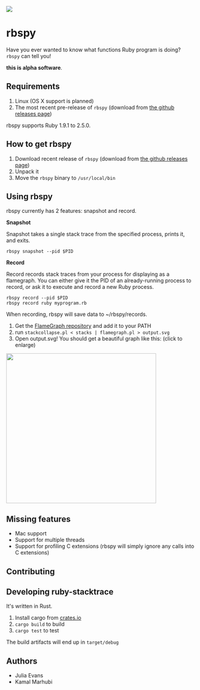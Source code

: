 <a href="https://travis-ci.org/jvns/ruby-stacktrace"><img src="https://travis-ci.org/jvns/ruby-stacktrace.svg"></a>

# rbspy

Have you ever wanted to know what functions Ruby program is doing? `rbspy` can tell you!

**this is alpha software**.

## Requirements

1. Linux (OS X support is planned)
2. The most recent pre-release of `rbspy` (download from [the github releases page](https://github.com/jvns/ruby-stacktrace/releases))

rbspy supports Ruby 1.9.1 to 2.5.0.

## How to get rbspy

1. Download recent release of `rbspy` (download from [the github releases page](https://github.com/jvns/ruby-stacktrace/releases))
2. Unpack it
3. Move the `rbspy` binary to `/usr/local/bin`

## Using rbspy

rbspy currently has 2 features: snapshot and record.

**Snapshot**

Snapshot takes a single stack trace from the specified process, prints it, and exits. 

```
rbspy snapshot --pid $PID
```

**Record**

Record records stack traces from your process for displaying as a flamegraph. You can either give it
the PID of an already-running process to record, or ask it to execute and record a new Ruby process.

```
rbspy record --pid $PID
rbspy record ruby myprogram.rb
```

When recording, rbspy will save data to ~/rbspy/records.


1. Get the [FlameGraph repository](https://github.com/brendangregg/FlameGraph) and add it to your PATH
1. run `stackcollapse.pl < stacks | flamegraph.pl > output.svg`
1. Open output.svg! You should get a beautiful graph like this: (click
   to enlarge)

<a href="http://jvns.ca/images/sampling.png"><img src="http://jvns.ca/images/sampling.png" width="400px"></a>

## Missing features

* Mac support 
* Support for multiple threads
* Support for profiling C extensions (rbspy will simply ignore any calls into C extensions)

## Contributing

## Developing ruby-stacktrace

It's written in Rust.

1. Install cargo from [crates.io](https://crates.io/)
1. `cargo build` to build
1. `cargo test` to test

The build artifacts will end up in `target/debug`

## Authors

* Julia Evans
* Kamal Marhubi
